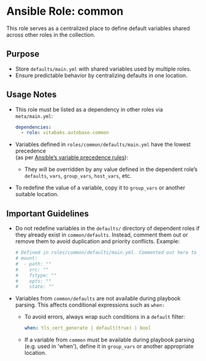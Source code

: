 # Ansible Role: common

This role serves as a centralized place to define default variables shared across other roles in the collection.

## Purpose

- Store `defaults/main.yml` with shared variables used by multiple roles.
- Ensure predictable behavior by centralizing defaults in one location.

## Usage Notes

- This role must be listed as a dependency in other roles via `meta/main.yml`:

  ```yaml
  dependencies:
    - role: vitabaks.autobase.common
  ```

- Variables defined in `roles/common/defaults/main.yml` have the lowest precedence  
  (as per [Ansible’s variable precedence rules](https://docs.ansible.com/ansible/latest/playbook_guide/playbooks_variables.html#understanding-variable-precedence)):
  - They will be overridden by any value defined in the dependent role’s `defaults`, `vars`, `group_vars`, `host_vars`, etc.
- To redefine the value of a variable, copy it to `group_vars` or another suitable location.

## Important Guidelines

- Do not redefine variables in the `defaults/` directory of dependent roles if they already exist in `common/defaults`. Instead, comment them out or remove them to avoid duplication and priority conflicts. Example:

  ```yaml
  # Defined in roles/common/defaults/main.yml. Commented out here to prevent conflicts.
  # mount:
  #  - path: ""
  #    src: ""
  #    fstype: ""
  #    opts: ""
  #    state: ""
  ```

- Variables from `common/defaults` are not available during playbook parsing. This affects conditional expressions such as `when:`
  - To avoid errors, always wrap such conditions in a `default` filter:

    ```yaml
    when: tls_cert_generate | default(true) | bool
    ```

  - If a variable from `common` must be available during playbook parsing (e.g. used in 'when'), define it in `group_vars` or another appropriate location.
